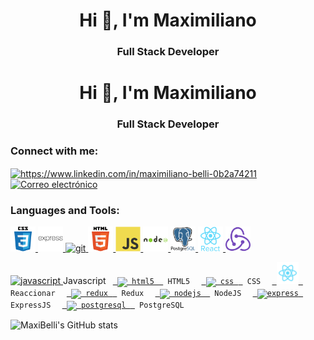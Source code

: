 <h1 align="center">Hi 👋, I'm Maximiliano</h1>
<h3 align="center">Full Stack Developer</h3>


<h1 align="center">Hi 👋, I'm Maximiliano</h1>
<h3 align="center">Full Stack Developer</h3>

<h3 align="left">Connect with me:</h3>
<p align="left">
<a href="https://linkedin.com/in/https://www.linkedin.com/in/maximiliano-belli-0b2a74211" target="blank"><img align="center" src="https://raw.githubusercontent.com/rahuldkjain/github-profile-readme-generator/master/src/images/icons/Social/linked-in-alt.svg" alt="https://www.linkedin.com/in/maximiliano-belli-0b2a74211" height="30" width="40" /></a>
<a href="mailto: bellimaximiliano@gmail.com"> <img src = "https://image.flaticon.com/icons/png/512/732/732200.png" alt = "Correo electrónico" height = "30 "/> </a>
</p>

<h3 align="left">Languages and Tools:</h3>
 <a href="https://www.w3schools.com/css/" target="_blank"> <img src="https://raw.githubusercontent.com/devicons/devicon/master/icons/css3/css3-original-wordmark.svg" alt="css3" width="40" height="40"/> </a> <a href="https://expressjs.com" target="_blank"> <img src="https://raw.githubusercontent.com/devicons/devicon/master/icons/express/express-original-wordmark.svg" alt="express" width="40" height="40"/> </a> <a href="https://git-scm.com/" target="_blank"> <img src="https://www.vectorlogo.zone/logos/git-scm/git-scm-icon.svg" alt="git" width="40" height="40"/> </a> <a href="https://www.w3.org/html/" target="_blank"> <img src="https://raw.githubusercontent.com/devicons/devicon/master/icons/html5/html5-original-wordmark.svg" alt="html5" width="40" height="40"/> </a> <a href="https://developer.mozilla.org/en-US/docs/Web/JavaScript" target="_blank"> <img src="https://raw.githubusercontent.com/devicons/devicon/master/icons/javascript/javascript-original.svg" alt="javascript" width="40" height="40"/> </a> <a href="https://nodejs.org" target="_blank"> <img src="https://raw.githubusercontent.com/devicons/devicon/master/icons/nodejs/nodejs-original-wordmark.svg" alt="nodejs" width="40" height="40"/> </a> <a href="https://www.postgresql.org" target="_blank"> <img src="https://raw.githubusercontent.com/devicons/devicon/master/icons/postgresql/postgresql-original-wordmark.svg" alt="postgresql" width="40" height="40"/> </a> <a href="https://reactjs.org/" target="_blank"> <img src="https://raw.githubusercontent.com/devicons/devicon/master/icons/react/react-original-wordmark.svg" alt="react" width="40" height="40"/> </a> <a href="https://redux.js.org" target="_blank"> <img src="https://raw.githubusercontent.com/devicons/devicon/master/icons/redux/redux-original.svg" alt="redux" width="40" height="40"/> </a> 

<p align="left"> <a href="https://developer.mozilla.org/en-US/docs/Web/JavaScript"> <img src = "https://raw.githubusercontent.com/devicons/devicon/master/ icons / javascript / javascript-original.svg "alt =" javascript "height =" 35 "/> </a> Javascript 
  <code> <a href="https://www.w3.org/html/"> <img src = "https://raw.githubusercontent.com/devicons/devicon/master/icons/html5/html5-original -wordmark.svg "alt =" html5 "height =" 30 "/> </a> HTML5 </code>
  <code> <a href="https://developer.mozilla.org/es/docs/Web/CSS"> <img src = "https://raw.githubusercontent.com/github/explore/80688e429a7d4ef2fca1e82350fe8e3517d3494d/topics/ css / css.png "alt =" css "height =" 35 "/> </a> CSS </code>
<code> <a href="https://reactjs.org/"> <img src = "https://raw.githubusercontent.com/github/explore/80688e429a7d4ef2fca1e82350fe8e3517d3494d/topics/react/react.png" alt = " reaccionar "height =" 35 "/> </a> Reaccionar </code>
 <code> <a href="https://redux.js.org" target="_blank"> <img src = "https://raw.githubusercontent.com/devicons/devicon/master/icons/redux/redux -original.svg "alt =" redux "width =" 35 "height =" 35 "/> </a> Redux </code>
  <code> <a href="https://nodejs.org"> <img src = "https://upload.wikimedia.org/wikipedia/commons/thumb/d/d9/Node.js_logo.svg/1180px- Node.js_logo.svg.png "alt =" nodejs "height =" 35 "/> </a> NodeJS </code>
  <code> <a href="https://expressjs.com"> <img src = "https://www.vectorlogo.zone/logos/expressjs/expressjs-icon.svg" alt = "express" height = " 35 "/> </a> ExpressJS </code>
  <code> <a href="https://www.postgresql.org"> <img src = "https://raw.githubusercontent.com/devicons/devicon/master/icons/postgresql/postgresql-original-wordmark. svg "alt =" postgresql "width =" 35 "height =" 30 "/> </a> PostgreSQL </code> </p>
 

  



![MaxiBelli's GitHub stats](https://github-readme-stats.vercel.app/api?username=MaxiBelli&hide=contribs,prs)

